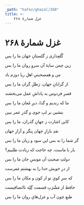 ```yaml
---
_path: "hafez/ghazal/268"
title: >-
    غزل شمارهٔ ۲۶۸
---
```

# غزل شمارهٔ ۲۶۸

<div class="b" id="bn1"><div class="m1"><p>گُلعِذاری ز گلستانِ جهان ما را بس</p></div>
<div class="m2"><p>زین چمن سایهٔ آن سروِ روان ما را بس</p></div></div>
<div class="b" id="bn2"><div class="m1"><p>من و همصحبتیِ اهلِ ریا دورَم باد</p></div>
<div class="m2"><p>از گرانانِ جهان، رَطلِ گران ما را بس</p></div></div>
<div class="b" id="bn3"><div class="m1"><p>قصرِ فردوس به پاداشِ عمل می‌بخشند</p></div>
<div class="m2"><p>ما که رندیم و گدا، دیرِ مُغان ما را بس</p></div></div>
<div class="b" id="bn4"><div class="m1"><p>بنشین بر لبِ جوی و گذرِ عمر ببین</p></div>
<div class="m2"><p>کاین اشارت ز جهانِ گذران، ما را بس</p></div></div>
<div class="b" id="bn5"><div class="m1"><p>نقدِ بازارِ جهان بِنگر و آزارِ جهان</p></div>
<div class="m2"><p>گر شما را نه بس این سود و زیان ما را بس</p></div></div>
<div class="b" id="bn6"><div class="m1"><p>یار با ماست، چه حاجت که زیادت طلبیم؟</p></div>
<div class="m2"><p>دولتِ صحبتِ آن مونسِ جان ما را بس</p></div></div>
<div class="b" id="bn7"><div class="m1"><p>از درِ خویش خدا را به بهشتم مَفرست</p></div>
<div class="m2"><p>که سرِ کویِ تو از کون و مکان ما را بس</p></div></div>
<div class="b" id="bn8"><div class="m1"><p>حافظ از مَشْرَبِ قسمت گِلِه ناانصافیست</p></div>
<div class="m2"><p>طبعِ چون آب و غزل‌هایِ روان ما را بس</p></div></div>
